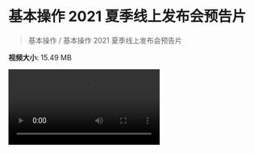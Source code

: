 # 基本操作 2021 夏季线上发布会预告片

> 基本操作 / 基本操作 2021 夏季线上发布会预告片

**视频大小**: 15.49 MB

<div class="video"><video src="https://file.hsyhx.top/archive/基本操作/基本操作 2021 夏季线上发布会预告片.mp4" controls preload>🤔 您的浏览器不支持 video 标签</video></div>